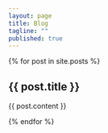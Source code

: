 ```yaml
---
layout: page
title: Blog
tagline: ""
published: true
---
```


{% for post in site.posts %}

  <article class="unit-article layout-post">
  	<h2>{{ post.title }}</h2>
      <!--<span class="glyphicon glyphicon-tag">{{ post.category }}</span>-->
      <div class="unit-inner unit-article-inner">
          <div class="content">
              <div class="bd">
                  <div class="entry-content">
                      {{ post.content }}
                  </div><!-- entry-content -->
              </div><!-- bd -->
          </div><!-- content -->
      </div><!-- unit-inner -->
  </article>

{% endfor %}